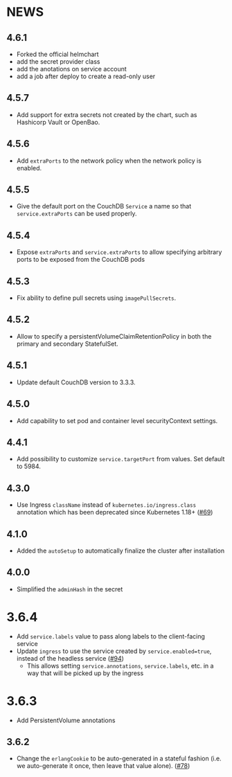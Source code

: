 # NEWS

## 4.6.1

- Forked the official helmchart
- add the secret provider class
- add the anotations on service account
- add a job after deploy to create a read-only user

## 4.5.7

- Add support for extra secrets not created by the chart, such as Hashicorp Vault or OpenBao.

## 4.5.6

- Add `extraPorts` to the network policy when the network policy is enabled.

## 4.5.5

- Give the default port on the CouchDB `Service` a name so that `service.extraPorts` can be used properly.

## 4.5.4

- Expose `extraPorts` and `service.extraPorts` to allow specifying arbitrary ports to be exposed from the CouchDB pods

## 4.5.3

- Fix ability to define pull secrets using `imagePullSecrets`.

## 4.5.2

- Allow to specify a persistentVolumeClaimRetentionPolicy in both the primary and secondary StatefulSet.

## 4.5.1

- Update default CouchDB version to 3.3.3.

## 4.5.0

- Add capability to set pod and container level securityContext settings.

## 4.4.1

- Add possibility to customize `service.targetPort` from values. Set default to 5984.

## 4.3.0

- Use Ingress `className` instead of `kubernetes.io/ingress.class` annotation which has been deprecated since Kubernetes 1.18+ ([#69](https://github.com/apache/couchdb-helm/issues/69))

## 4.1.0

- Added the `autoSetup` to automatically finalize the cluster after installation

## 4.0.0

- Simplified the `adminHash` in the secret

# 3.6.4

- Add `service.labels` value to pass along labels to the client-facing service
- Update `ingress` to use the service created by `service.enabled=true`,
  instead of the headless service
  ([#94](https://github.com/apache/couchdb-helm/issues/94))
  - This allows setting `service.annotations`, `service.labels`, etc. in a way that will be picked up by the ingress

# 3.6.3

- Add PersistentVolume annotations

## 3.6.2

- Change the `erlangCookie` to be auto-generated in a stateful fashion (i.e. we auto-generate it once, then leave that
  value alone). ([#78](https://github.com/apache/couchdb-helm/issues/78))
